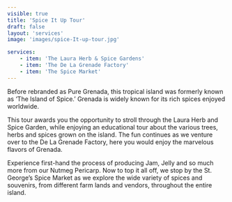 ```yaml
---
visible: true
title: 'Spice It Up Tour'
draft: false
layout: 'services'
image: 'images/spice-It-up-tour.jpg'

services:
    - item: 'The Laura Herb & Spice Gardens'
    - item: 'The De La Grenade Factory'
    - item: 'The Spice Market'
---
```


Before rebranded as Pure Grenada, this tropical island was formerly known as ‘The Island of Spice.’ Grenada is widely known for its rich spices enjoyed worldwide.

This tour awards you the opportunity to stroll through the Laura Herb and Spice Garden, while enjoying an educational tour about the various trees, herbs and spices grown on the island. The fun continues as we venture over to the De La Grenade Factory, here you would enjoy the marvelous flavors of Grenada.

Experience first-hand the process of producing Jam, Jelly and so much more from our Nutmeg Pericarp. Now to top it all off, we stop by the St. George’s Spice Market as we explore the wide variety of spices and souvenirs, from different farm lands and vendors, throughout the entire island.
